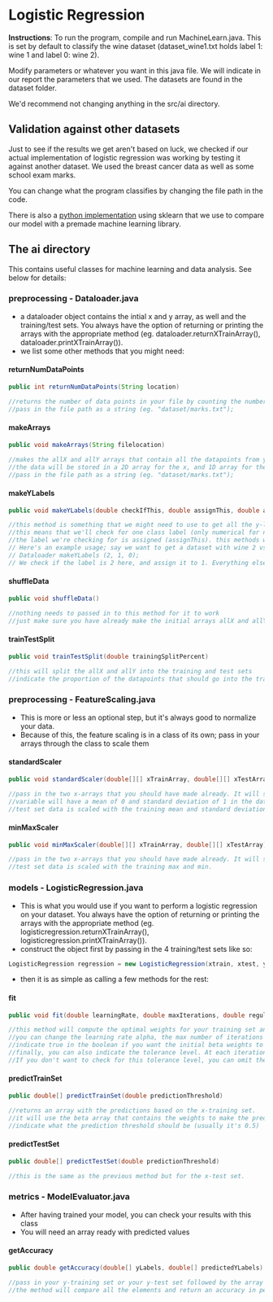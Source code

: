 # Logistic Regression

**Instructions**: To run the program, compile and run MachineLearn.java. This is set by default to classify the wine dataset (dataset_wine1.txt holds label 1: wine 1 and label 0: wine 2).

Modify parameters or whatever you want in this java file. We will indicate in our report the parameters that we used.
The datasets are found in the dataset folder.

We'd recommend not changing anything in the src/ai directory.


## Validation against other datasets

Just to see if the results we get aren't based on luck, we checked if our actual implementation of logistic regression was working by testing it against another dataset.
We used the breast cancer data as well as some school exam marks.

You can change what the program classifies by changing the file path in the code.

There is also a [python implementation](/python_implementation) using sklearn that we use to compare our model with a premade machine learning library.


## The ai directory

This contains useful classes for machine learning and data analysis. See below for details:

### preprocessing - Dataloader.java

- a dataloader object contains the intial x and y array, as well and the training/test sets. You always have the option of returning or printing the arrays with the appropriate method (eg. dataloader.returnXTrainArray(), dataloader.printXTrainArray()).
- we list some other methods that you might need:

#### returnNumDataPoints

```java
public int returnNumDataPoints(String location)

//returns the number of data points in your file by counting the number of lines.
//pass in the file path as a string (eg. "dataset/marks.txt");
```

#### makeArrays

```java
public void makeArrays(String filelocation)

//makes the allX and allY arrays that contain all the datapoints from your dataset.
//the data will be stored in a 2D array for the x, and 1D array for the y.
//pass in the file path as a string (eg. "dataset/marks.txt");
```

#### makeYLabels

```java
public void makeYLabels(double checkIfThis, double assignThis, double assignThisOtherwise)

//this method is something that we might need to use to get all the y-labels to ONLY zeroes and ones, for a binary logistic regression.
//this means that we'll check for one class label (only numerical for now!), and all the others get assigned something else (assignThisOtherwise)
//the label we're checking for is assigned (assignThis). this methods works on the allY array ONLY.
// Here's an example usage; say we want to get a dataset with wine 2 vs. other wines (type 1, 3):
// Dataloader makeYLabels (2, 1, 0);
// We check if the label is 2 here, and assign it to 1. Everything else is 0.
```

#### shuffleData
```java
public void shuffleData()

//nothing needs to passed in to this method for it to work
//just make sure you have already make the initial arrays allX and allY beforehand
```

#### trainTestSplit
```java
public void trainTestSplit(double trainingSplitPercent)

//this will split the allX and allY into the training and test sets
//indicate the proportion of the datapoints that should go into the training set in percentage terms.
```

### preprocessing - FeatureScaling.java
- This is more or less an optional step, but it's always good to normalize your data.
- Because of this, the feature scaling is in a class of its own; pass in your arrays through the class to scale them

#### standardScaler
```java
public void standardScaler(double[][] xTrainArray, double[][] xTestArray)

//pass in the two x-arrays that you should have made already. It will scale all values to z-scores, ie. every feature 
//variable will have a mean of 0 and standard deviation of 1 in the dataset.
//test set data is scaled with the training mean and standard deviation.
```
#### minMaxScaler
```java
public void minMaxScaler(double[][] xTrainArray, double[][] xTestArray)

//pass in the two x-arrays that you should have made already. It will scale all values to a range in between zero and one.
//test set data is scaled with the training max and min.
```

### models - LogisticRegression.java

- This is what you would use if you want to perform a logistic regression on your dataset. You always have the option of returning or printing the arrays with the appropriate method (eg. logisticregression.returnXTrainArray(), logisticregression.printXTrainArray()).
- construct the object first by passing in the 4 training/test sets like so:
```java
LogisticRegression regression = new LogisticRegression(xtrain, xtest, ytrain, ytest);
```

- then it is as simple as calling a few methods for the rest:

#### fit
```java
public void fit(double learningRate, double maxIterations, double regularizationParameter, boolean randomize, double checkforDifference)

//this method will compute the optimal weights for your training set and save them in the beta array.
//you can change the learning rate alpha, the max number of iterations it should run for, how much regularization you want.
//indicate true in the boolean if you want the initial beta weights to be assigned random values from 0 to 1.
//finally, you can also indicate the tolerance level. At each iteration of the gradient descent, the difference is calculated between //each element of the beta array and value it had before. If all of the differences are below your tolerance level, the loop is //terminated.
//If you don't want to check for this tolerance level, you can omit the checkForDifference variable while calling the method, and it //will still work.
```

#### predictTrainSet
```java
public double[] predictTrainSet(double predictionThreshold)

//returns an array with the predictions based on the x-training set.
//it will use the beta array that contains the weights to make the prediction, so make sure you did the gradient descent already.
//indicate what the prediction threshold should be (usually it's 0.5)
```

#### predictTestSet
```java
public double[] predictTestSet(double predictionThreshold)

//this is the same as the previous method but for the x-test set.
```

### metrics - ModelEvaluator.java

- After having trained your model, you can check your results with this class
- You will need an array ready with predicted values

#### getAccuracy
```java
public double getAccuracy(double[] yLabels, double[] predictedYLabels)

//pass in your y-training set or your y-test set followed by the array that has the predictions in it.
//the method will compare all the elements and return an accuracy in percentage form
```



